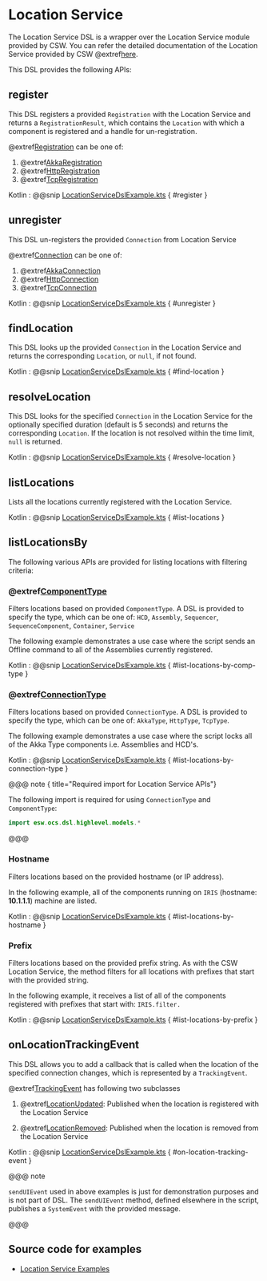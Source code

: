 # Location Service

The Location Service DSL is a wrapper over the Location Service module provided by CSW.
You can refer the detailed documentation of the Location Service provided by CSW @extref[here](csw:services/location).

This DSL provides the following APIs:

## register

This DSL registers a provided `Registration` with the Location Service and returns a `RegistrationResult`, which contains the `Location` with which a component is registered and a handle for un-registration.

@extref[Registration](csw_scaladoc:csw/location/api/models/Registration) can be one of:

1. @extref[AkkaRegistration](csw_scaladoc:csw/location/api/models/AkkaRegistration)
1. @extref[HttpRegistration](csw_scaladoc:csw/location/api/models/HttpRegistration)
1. @extref[TcpRegistration](csw_scaladoc:csw/location/api/models/TcpRegistration)

Kotlin
:   @@snip [LocationServiceDslExample.kts](../../../../../../examples/src/main/kotlin/esw/ocs/scripts/examples/paradox/LocationServiceDslExample.kts) { #register }

## unregister

This DSL un-registers the provided `Connection` from Location Service

@extref[Connection](csw_scaladoc:csw/location/api/models/Connection) can be one of:

1. @extref[AkkaConnection](csw_scaladoc:csw/location/api/models/Connection$$AkkaConnection)
1. @extref[HttpConnection](csw_scaladoc:csw/location/api/models/Connection$$HttpConnection)
1. @extref[TcpConnection](csw_scaladoc:csw/location/api/models/Connection$$TcpConnection)

Kotlin
:   @@snip [LocationServiceDslExample.kts](../../../../../../examples/src/main/kotlin/esw/ocs/scripts/examples/paradox/LocationServiceDslExample.kts) { #unregister }

## findLocation

This DSL looks up the provided `Connection` in the Location Service and returns the corresponding `Location`, or `null`, if not found.

Kotlin
:   @@snip [LocationServiceDslExample.kts](../../../../../../examples/src/main/kotlin/esw/ocs/scripts/examples/paradox/LocationServiceDslExample.kts) { #find-location }

## resolveLocation

This DSL looks for the specified `Connection` in the Location Service for the optionally specified duration (default is 5 seconds) and returns the corresponding `Location`.
If the location is not resolved within the time limit, `null` is returned.

Kotlin
:   @@snip [LocationServiceDslExample.kts](../../../../../../examples/src/main/kotlin/esw/ocs/scripts/examples/paradox/LocationServiceDslExample.kts) { #resolve-location }

## listLocations

Lists all the locations currently registered with the Location Service.

Kotlin
:   @@snip [LocationServiceDslExample.kts](../../../../../../examples/src/main/kotlin/esw/ocs/scripts/examples/paradox/LocationServiceDslExample.kts) { #list-locations }

## listLocationsBy

The following various APIs are provided for listing locations with filtering criteria:

### @extref[ComponentType](csw_scaladoc:csw/location/api/models/ComponentType)

Filters locations based on provided `ComponentType`.  A DSL is provided to specify the type, which can be one of:
`HCD`, `Assembly`, `Sequencer`, `SequenceComponent`, `Container`, `Service`

The following example demonstrates a use case where the script sends an Offline command to all of the Assemblies currently registered.

Kotlin
:   @@snip [LocationServiceDslExample.kts](../../../../../../examples/src/main/kotlin/esw/ocs/scripts/examples/paradox/LocationServiceDslExample.kts) { #list-locations-by-comp-type }

### @extref[ConnectionType](csw_scaladoc:csw/location/api/models/ConnectionType)

Filters locations based on provided `ConnectionType`. A DSL is provided to specify the type, which can be one of:
`AkkaType`, `HttpType`, `TcpType`.

The following example demonstrates a use case where the script locks all of the Akka Type components i.e. Assemblies and HCD's.

Kotlin
:   @@snip [LocationServiceDslExample.kts](../../../../../../examples/src/main/kotlin/esw/ocs/scripts/examples/paradox/LocationServiceDslExample.kts) { #list-locations-by-connection-type }

@@@ note { title="Required import for Location Service APIs"}

The following import is required for using `ConnectionType` and `ComponentType`:

```kotlin
import esw.ocs.dsl.highlevel.models.*
```

@@@

### Hostname

Filters locations based on the provided hostname (or IP address).

In the following example, all of the components running on `IRIS` (hostname: **10.1.1.1**) machine are listed.

Kotlin
:   @@snip [LocationServiceDslExample.kts](../../../../../../examples/src/main/kotlin/esw/ocs/scripts/examples/paradox/LocationServiceDslExample.kts) { #list-locations-by-hostname }

### Prefix

Filters locations based on the provided prefix string.  As with the CSW Location Service, the method filters for all 
locations with prefixes that start with the provided string.

In the following example, it receives a list of all of the components registered with prefixes that start with: `IRIS.filter.`

Kotlin
:   @@snip [LocationServiceDslExample.kts](../../../../../../examples/src/main/kotlin/esw/ocs/scripts/examples/paradox/LocationServiceDslExample.kts) { #list-locations-by-prefix }

## onLocationTrackingEvent

This DSL allows you to add a callback that is called when the location of the specified connection changes, which is represented by a `TrackingEvent`.

@extref[TrackingEvent](csw_scaladoc:csw/location/api/models/TrackingEvent) has following two subclasses

1. @extref[LocationUpdated](csw_scaladoc:csw/location/api/models/LocationUpdated): Published when the location is registered with the Location Service

1. @extref[LocationRemoved](csw_scaladoc:csw/location/api/models/LocationRemoved): Published when the location is removed from the Location Service

Kotlin
:   @@snip [LocationServiceDslExample.kts](../../../../../../examples/src/main/kotlin/esw/ocs/scripts/examples/paradox/LocationServiceDslExample.kts) { #on-location-tracking-event }

@@@ note

`sendUIEvent` used in above examples is just for demonstration purposes and is not part of DSL.
The `sendUIEvent` method, defined elsewhere in the script, publishes a `SystemEvent` with the provided message.

@@@

## Source code for examples

* [Location Service Examples]($github.base_url$/examples/src/main/kotlin/esw/ocs/scripts/examples/paradox/LocationServiceDslExample.kts)
